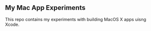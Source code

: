 
My Mac App Experiments
----------------------

This repo contains my experiments with building MacOS X apps uisng Xcode.